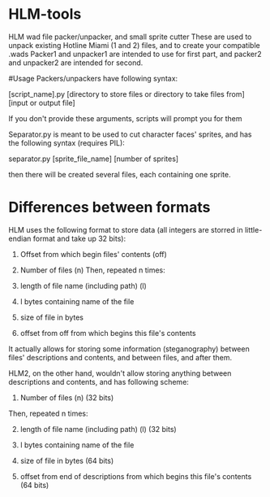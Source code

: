 # HLM-tools
HLM wad file packer/unpacker, and small sprite cutter
These are used to unpack existing Hotline Miami (1 and 2) files, and to create your compatible .wads
Packer1 and unpacker1 are intended to use for first part, and packer2 and unpacker2 are intended for second.

#Usage
Packers/unpackers have following syntax:

[script_name].py [directory to store files or directory to take files from] [input or output file]

If you don't provide these arguments, scripts will prompt you for them

Separator.py is meant to be used to cut character faces' sprites, and has the following syntax (requires PIL):

separator.py [sprite_file_name] [number of sprites]

then there will be created several files, each containing one sprite.

# Differences between formats
HLM uses the following format to store data (all integers are storred in little-endian format and take up 32 bits):

1) Offset from which begin files' contents (off)
2) Number of files (n)
Then, repeated n times:

3) length of file name (including path) (l)

4) l bytes containing name of the file

5) size of file in bytes

6) offset from off from which begins this file's contents

It actually allows for storing some information (steganography) between files' descriptions and contents, and between files, and after them.

HLM2, on the other hand, wouldn't allow storing anything between descriptions and contents, and has following scheme:

1) Number of files (n) (32 bits)

Then, repeated n times:

2) length of file name (including path) (l) (32 bits)

3) l bytes containing name of the file 

4) size of file in bytes (64 bits)

5) offset from end of descriptions from which begins this file's contents (64 bits)
